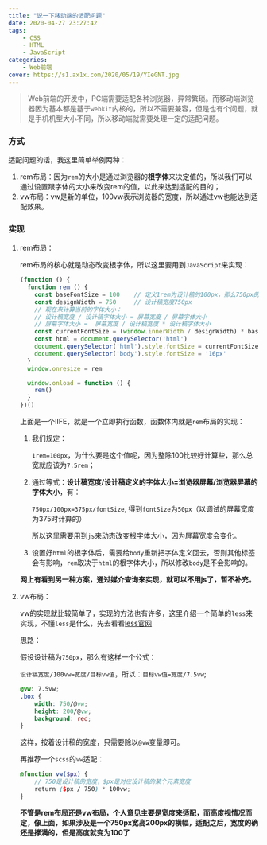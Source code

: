```yaml
---
title: "说一下移动端的适配问题"
date: 2020-04-27 23:27:42
tags:
	- CSS
	- HTML
	- JavaScript
categories:
	- Web前端
cover: https://s1.ax1x.com/2020/05/19/YIeGNT.jpg
---
```


> Web前端的开发中，PC端需要适配各种浏览器，异常繁琐。而移动端浏览器因为基本都是基于`webkit`内核的，所以不需要兼容，但是也有个问题，就是手机机型大小不同，所以移动端就需要处理一定的适配问题。

### 方式

适配问题的话，我这里简单举例两种：

1. rem布局：因为`rem`的大小是通过浏览器的**根字体**来决定值的，所以我们可以通过设置跟字体的大小来改变rem的值，以此来达到适配的目的；
2. vw布局：vw是新的单位，100vw表示浏览器的宽度，所以通过vw也能达到适配效果。

### 实现

1. rem布局：

   rem布局的核心就是动态改变根字体，所以这里要用到`JavaScript`来实现：

   ```js
   (function () {
     function rem () {
       const baseFontSize = 100    // 定义1rem为设计稿的100px，那么750px的设计稿总宽为7.5rem
       const designWidth = 750     // 设计稿宽度750px
       // 现在来计算当前的字体大小：
       // 设计稿宽度 / 设计稿字体大小 = 屏幕宽度 / 屏幕字体大小
       // 屏幕字体大小 =  屏幕宽度 / 设计稿宽度 * 设计稿字体大小 
       const currentFontSize = (window.innerWidth / designWidth) * baseFontSize
       const html = document.querySelector('html')
       document.querySelector('html').style.fontSize = currentFontSize + 'px'
       document.querySelector('body').style.fontSize = '16px'
     }
     window.onresize = rem
   
     window.onload = function () {
       rem()
     }
   })()
   ```

   上面是一个IIFE，就是一个立即执行函数，函数体内就是`rem`布局的实现：

   1. 我们规定：

      `1rem=100px`，为什么要是这个值呢，因为整除100比较好计算些，那么总宽就应该为`7.5rem`；

   2. 通过等式：**设计稿宽度/设计稿定义的字体大小=浏览器屏幕/浏览器屏幕的字体大小**，有：

      `750px/100px=375px/fontSize`, 得到`fontSize`为`50px`（以调试的屏幕宽度为375时计算的）

      所以这里需要用到`js`来动态改变根字体大小，因为屏幕宽度会变化。

   3. 设置好`html`的根字体后，需要给`body`重新把字体定义回去，否则其他标签会有影响，`rem`取决于`html`的根字体大小，所以修改`body`是不会影响的。

   **网上有看到另一种方案，通过媒介查询来实现，就可以不用js了，暂不补充。**

2. vw布局：

   vw的实现就比较简单了，实现的方法也有许多，这里介绍一个简单的`less`来实现，不懂`less`是什么，先去看看[less官网](http://lesscss.cn/)

   思路：

   假设设计稿为`750px`，那么有这样一个公式：

   `设计稿宽度/100vw=宽度/目标vw值`，所以：`目标vw值=宽度/7.5vw`;	

   ```css
   @vw: 7.5vw;
   .box {
       width: 750/@vw;
       height: 200/@vw;
       background: red;
   }
   ```

   

   这样，按着设计稿的宽度，只需要除以`@vw`变量即可。

   再推荐一个`scss`的`vw`适配：

   ```scss
   @function vw($px) {
       // 750是设计稿的宽度，$px是对应设计稿的某个元素宽度
       return ($px / 750) * 100vw;
   }
   ```

   

   **不管是rem布局还是vw布局，个人意见主要是宽度来适配，而高度视情况而定，像上面，如果涉及是一个750px宽高200px的横幅，适配之后，宽度的确还是撑满的，但是高度就变为100了**
